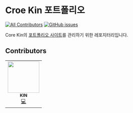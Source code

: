 # Croe Kin 포트폴리오

[![All Contributors](https://img.shields.io/badge/all_contributors-orange.svg?style=flat-square)](#contributors)
[![GitHub issues](https://img.shields.io/badge/issues-red.svg?style=flat-square)](https://github.com/COREkin/kinpof.github.io/issues)

Core Kin의 [포트폴리오 사이트](https://corekin.github.io/kinpof.github.io/)를 관리하기 위한 레포지터리입니다.

## Contributors
<table>
  <tr>
  <td align="center"><a href="https://kin-archive.tistory.com/"><img src="https://avatars.githubusercontent.com/u/51149024?v=4" width="100px;" alt=""/><br /><sub><b>KIN</b></sub></a><br /><a href="https://github.com/COREkin/kinpof.github.io/commits/main?author=COREkin" title="Code">💻</a></td>
  </tr>
</table>
